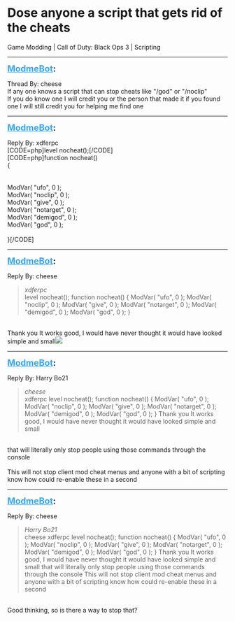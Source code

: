 # Dose anyone a script that gets rid of the cheats
Game Modding | Call of Duty: Black Ops 3 | Scripting

---
<strong style="font-size: 1.4em;"><span style="text-decoration: underline;text-decoration-color: #34a7f9;"><span style="color:#34a7f9;">ModmeBot</span></span>:</strong>

<p>Thread By: cheese<br />If any one knows a script that can stop cheats like &quot;/god&quot; or &quot;/noclip&quot;<br />If you do know one I will credit you or the person that made it if you found one I will still credit you for helping me find one</p>

---
<strong style="font-size: 1.4em;"><span style="text-decoration: underline;text-decoration-color: #34a7f9;"><span style="color:#34a7f9;">ModmeBot</span></span>:</strong>

<p>Reply By: xdferpc<br />[CODE=php]level nocheat();[/CODE]<br />[CODE=php]function nocheat()<br />{<br /><br /><br />ModVar( &quot;ufo&quot;, 0 ); <br />ModVar( &quot;noclip&quot;, 0 ); <br />ModVar( &quot;give&quot;, 0 ); <br />ModVar( &quot;notarget&quot;, 0 ); <br />ModVar( &quot;demigod&quot;, 0 );<br />ModVar( &quot;god&quot;, 0 );<br /><br />}[/CODE]</p>

---
<strong style="font-size: 1.4em;"><span style="text-decoration: underline;text-decoration-color: #34a7f9;"><span style="color:#34a7f9;">ModmeBot</span></span>:</strong>

<p>Reply By: cheese<br /><blockquote><em>xdferpc</em><br />level nocheat(); function nocheat() { ModVar( &quot;ufo&quot;, 0 ); ModVar( &quot;noclip&quot;, 0 ); ModVar( &quot;give&quot;, 0 ); ModVar( &quot;notarget&quot;, 0 ); ModVar( &quot;demigod&quot;, 0 ); ModVar( &quot;god&quot;, 0 ); }  </blockquote><br /> Thank you It works good, I would have never thought it would have looked simple and small<img style="max-width: 500px;" src="https://modme.co/emoticons/cool.png"></p>

---
<strong style="font-size: 1.4em;"><span style="text-decoration: underline;text-decoration-color: #34a7f9;"><span style="color:#34a7f9;">ModmeBot</span></span>:</strong>

<p>Reply By: Harry Bo21<br /><blockquote><em>cheese</em><br />xdferpc level nocheat(); function nocheat() { ModVar( &quot;ufo&quot;, 0 ); ModVar( &quot;noclip&quot;, 0 ); ModVar( &quot;give&quot;, 0 ); ModVar( &quot;notarget&quot;, 0 ); ModVar( &quot;demigod&quot;, 0 ); ModVar( &quot;god&quot;, 0 ); }    Thank you It works good, I would have never thought it would have looked simple and small </blockquote><br /> that will literally only stop people using those commands through the console<br /> <br />This will not stop client mod cheat menus and anyone with a bit of scripting know how could re-enable these in a second</p>

---
<strong style="font-size: 1.4em;"><span style="text-decoration: underline;text-decoration-color: #34a7f9;"><span style="color:#34a7f9;">ModmeBot</span></span>:</strong>

<p>Reply By: cheese<br /><blockquote><em>Harry Bo21</em><br />cheese xdferpc level nocheat(); function nocheat() { ModVar( &quot;ufo&quot;, 0 ); ModVar( &quot;noclip&quot;, 0 ); ModVar( &quot;give&quot;, 0 ); ModVar( &quot;notarget&quot;, 0 ); ModVar( &quot;demigod&quot;, 0 ); ModVar( &quot;god&quot;, 0 ); }    Thank you It works good, I would have never thought it would have looked simple and small   that will literally only stop people using those commands through the console   This will not stop client mod cheat menus and anyone with a bit of scripting know how could re-enable these in a second</blockquote><br /> Good thinking, so is there a way to stop that?</p>
